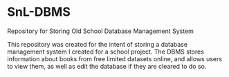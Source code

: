 # SnL-DBMS
Repository for Storing Old School Database Management System

This repository was created for the intent of storing a database management system I created for a school project.
The DBMS stores information about books from free limited datasets online, and allows users to view them, as well as edit the database if they are cleared to do so.
